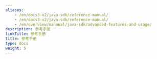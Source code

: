 ```yaml
---
aliases:
    - /en/docs3-v2/java-sdk/reference-manual/
    - /en/docs3-v2/java-sdk/reference-manual/
    - /en/overview/mannual/java-sdk/advanced-features-and-usage/
description: 参考手册
linkTitle: 参考手册
title: 参考手册
type: docs
weight: 5
---
```

